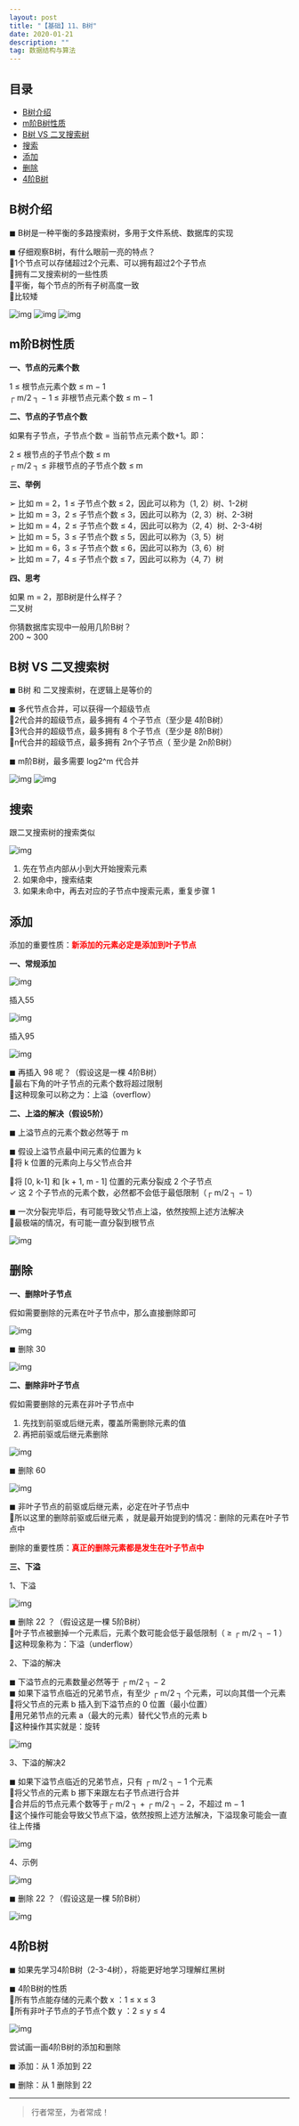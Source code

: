 ```yaml
---
layout: post
title: "【基础】11、B树"
date: 2020-01-21
description: ""
tag: 数据结构与算法
---
```







## 目录

* [B树介绍](#content1)
* [m阶B树性质](#content2)
* [B树 VS 二叉搜索树](#content3)
* [搜索](#content4)
* [添加](#content5)
* [删除](#content6)
* [4阶B树](#content7)






<!-- ************************************************ -->
## <a id="content1"></a>B树介绍


◼ B树是一种平衡的多路搜索树，多用于文件系统、数据库的实现

◼ 仔细观察B树，有什么眼前一亮的特点？    
1个节点可以存储超过2个元素、可以拥有超过2个子节点    
拥有二叉搜索树的一些性质    
平衡，每个节点的所有子树高度一致    
比较矮    

<img src="/images/DataStructurs/b1.png" alt="img">

<img src="/images/DataStructurs/b2.png" alt="img">

<img src="/images/DataStructurs/b3.png" alt="img">


<!-- ************************************************ -->
## <a id="content2"></a>m阶B树性质


**一、节点的元素个数**

1 ≤ 根节点元素个数 ≤ m − 1    
┌ m/2 ┐ − 1 ≤ 非根节点元素个数 ≤ m − 1    

**二、节点的子节点个数**

如果有子节点，子节点个数 = 当前节点元素个数+1。即：

2 ≤ 根节点的子节点个数 ≤ m     
┌ m/2 ┐ ≤ 非根节点的子节点个数 ≤ m     

**三、举例**

➢ 比如 m = 2，1 ≤ 子节点个数 ≤ 2，因此可以称为（1, 2）树、1-2树       
➢ 比如 m = 3，2 ≤ 子节点个数 ≤ 3，因此可以称为（2, 3）树、2-3树       
➢ 比如 m = 4，2 ≤ 子节点个数 ≤ 4，因此可以称为（2, 4）树、2-3-4树       
➢ 比如 m = 5，3 ≤ 子节点个数 ≤ 5，因此可以称为（3, 5）树        
➢ 比如 m = 6，3 ≤ 子节点个数 ≤ 6，因此可以称为（3, 6）树      
➢ 比如 m = 7，4 ≤ 子节点个数 ≤ 7，因此可以称为（4, 7）树   

**四、思考**

如果 m = 2，那B树是什么样子？  
二叉树

你猜数据库实现中一般用几阶B树？      
200 ~ 300

<!-- ************************************************ -->
## <a id="content3"></a>B树 VS 二叉搜索树

◼ B树 和 二叉搜索树，在逻辑上是等价的    

◼ 多代节点合并，可以获得一个超级节点      
2代合并的超级节点，最多拥有 4 个子节点（至少是 4阶B树）   
3代合并的超级节点，最多拥有 8 个子节点（至少是 8阶B树）   
n代合并的超级节点，最多拥有 2n个子节点（ 至少是 2n阶B树）   

◼ m阶B树，最多需要 log2^m 代合并    


<img src="/images/DataStructurs/b4.png" alt="img">

<img src="/images/DataStructurs/b1.png" alt="img">


<!-- ************************************************ -->
## <a id="content4"></a>搜索

跟二叉搜索树的搜索类似

<img src="/images/DataStructurs/b2.png" alt="img">

1. 先在节点内部从小到大开始搜索元素    
2. 如果命中，搜索结束   
3. 如果未命中，再去对应的子节点中搜索元素，重复步骤 1    


<!-- ************************************************ -->
## <a id="content5"></a>添加

添加的重要性质：<strong style="color:red">新添加的元素必定是添加到叶子节点</strong>

**一、常规添加**

<img src="/images/DataStructurs/b5.png" alt="img">

插入55

<img src="/images/DataStructurs/b6.png" alt="img">

插入95

<img src="/images/DataStructurs/b7.png" alt="img">

◼ 再插入 98 呢？（假设这是一棵 4阶B树）  
最右下角的叶子节点的元素个数将超过限制   
这种现象可以称之为：上溢（overflow）   


**二、上溢的解决（假设5阶）**

◼ 上溢节点的元素个数必然等于 m    

◼ 假设上溢节点最中间元素的位置为 k    
将 k 位置的元素向上与父节点合并

将 [0, k-1] 和 [k + 1, m - 1] 位置的元素分裂成 2 个子节点    
✓ 这 2 个子节点的元素个数，必然都不会低于最低限制（┌ m/2 ┐ − 1） 

◼ 一次分裂完毕后，有可能导致父节点上溢，依然按照上述方法解决     
最极端的情况，有可能一直分裂到根节点

<img src="/images/DataStructurs/b8.png" alt="img">



<!-- ************************************************ -->
## <a id="content6"></a>删除

**一、删除叶子节点**

假如需要删除的元素在叶子节点中，那么直接删除即可

<img src="/images/DataStructurs/b9.png" alt="img">

◼ 删除 30

<img src="/images/DataStructurs/b10.png" alt="img">


**二、删除非叶子节点**

假如需要删除的元素在非叶子节点中    
1. 先找到前驱或后继元素，覆盖所需删除元素的值      
2. 再把前驱或后继元素删除   

<img src="/images/DataStructurs/b11.png" alt="img">

◼ 删除 60

<img src="/images/DataStructurs/b12.png" alt="img">

◼ 非叶子节点的前驱或后继元素，必定在叶子节点中    
所以这里的删除前驱或后继元素 ，就是最开始提到的情况：删除的元素在叶子节点中

删除的重要性质：<strong style="color:red">真正的删除元素都是发生在叶子节点中</strong>


**三、下溢**

1、下溢

<img src="/images/DataStructurs/b13.png" alt="img">

◼ 删除 22 ？（假设这是一棵 5阶B树）    
叶子节点被删掉一个元素后，元素个数可能会低于最低限制（ ≥ ┌ m/2 ┐ − 1 ）    
这种现象称为：下溢（underflow）   

2、下溢的解决

◼ 下溢节点的元素数量必然等于 ┌ m/2 ┐ − 2     
◼ 如果下溢节点临近的兄弟节点，有至少 ┌ m/2 ┐ 个元素，可以向其借一个元素     
将父节点的元素 b 插入到下溢节点的 0 位置（最小位置）         
用兄弟节点的元素 a（最大的元素）替代父节点的元素 b       
这种操作其实就是：旋转   

<img src="/images/DataStructurs/b14.png" alt="img">


3、下溢的解决2

◼ 如果下溢节点临近的兄弟节点，只有 ┌ m/2 ┐ − 1 个元素    
将父节点的元素 b 挪下来跟左右子节点进行合并    
合并后的节点元素个数等于┌ m/2 ┐ + ┌ m/2 ┐ − 2，不超过 m − 1    
这个操作可能会导致父节点下溢，依然按照上述方法解决，下溢现象可能会一直往上传播    

<img src="/images/DataStructurs/b15.png" alt="img">

4、示例

<img src="/images/DataStructurs/b16.png" alt="img">

◼ 删除 22 ？（假设这是一棵 5阶B树）

<img src="/images/DataStructurs/b17.png" alt="img">


<!-- ************************************************ -->
## <a id="content7"></a>4阶B树

◼ 如果先学习4阶B树（2-3-4树），将能更好地学习理解红黑树

◼ 4阶B树的性质   
所有节点能存储的元素个数 x ：1 ≤ x ≤ 3   
所有非叶子节点的子节点个数 y ：2 ≤ y ≤ 4    


<img src="/images/DataStructurs/b18.png" alt="img">

尝试画一画4阶B树的添加和删除

◼ 添加：从 1 添加到 22

◼ 删除：从 1 删除到 22


----------
>  行者常至，为者常成！


